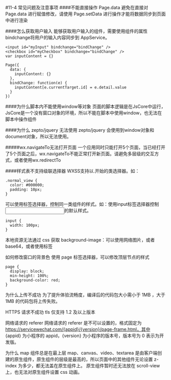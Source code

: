 #11-4 常见问题及注意事项
####不能直接操作 Page.data
避免在直接对 Page.data 进行赋值修改，请使用 Page.setData 进行操作才能将数据同步到页面中进行渲染

####怎么获取用户输入
能够获取用户输入的组件，需要使用组件的属性bindchange将用户的输入内容同步到 AppService。

```
<input id="myInput" bindchange="bindChange" />
<checkbox id="myCheckbox" bindchange="bindChange" />
var inputContent = {}

Page({
  data: {
    inputContent: {}
  },
  bindChange: function(e) {
    inputContent[e.currentTarget.id] = e.detail.value
  }
})
```
####为什么脚本内不能使用window等对象
页面的脚本逻辑是在JsCore中运行，JsCore是一个没有窗口对象的环境，所以不能在脚本中使用window，也无法在脚本中操作组件

####为什么 zepto/jquery 无法使用
zepto/jquery 会使用到window对象和document对象，所以无法使用。

#####wx.navigateTo无法打开页面
一个应用同时只能打开5个页面，当已经打开了5个页面之后，wx.navigateTo不能正常打开新页面。请避免多层级的交互方式，或者使用wx.redirectTo

####样式表不支持级联选择器
WXSS支持以.开始的类选择器。如：
```
.normal_view {
  color: #000000;
  padding: 10px;
}
```
可以使用标签选择器，控制同一类组件的样式。如：使用input标签选择器控制<input/>的默认样式。
```
input {
  width: 100px;
}
```
本地资源无法通过 css 获取
background-image：可以使用网络图片，或者 base64，或者使用<image/>标签

如何修改窗口的背景色
使用 page 标签选择器，可以修改顶层节点的样式
```
page {
  display: block;
  min-height: 100%;
  background-color: red;
}
```

为什么上传不成功
为了提升体验流畅度，编译后的代码包大小需小于 1MB ，大于 1MB 的代码包将上传失败。

HTTPS 请求不成功
tls 仅支持 1.2 及以上版本

网络请求的 referer
网络请求的 referer 是不可以设置的，格式固定为 https://servicewechat.com/{appid}/{version}/page-frame.html，其中 {appid} 为小程序的 appid，{version} 为小程序的版本号，版本号为 0 表示为开发版。

为什么 map 组件总是在最上层
map、canvas、video、textarea 是由客户端创建的原生组件，原生组件的层级是最高的，所以页面中的其他组件无论设置 z-index 为多少，都无法盖在原生组件上。 原生组件暂时还无法放在 scroll-view 上，也无法对原生组件设置 css 动画。